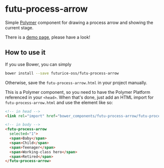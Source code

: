 futu-process-arrow
=====================

Simple [Polymer](https://github.com/Polymer/) component for drawing a process arrow
and showing the current stage.

There is a [demo page](http://futurice-oss.github.io/futu-process-arrow/),
please have a look!


## How to use it


If you use Bower, you can simply

```sh
bower install --save futurice-oss/futu-process-arrow
```

Otherwise, save the `futu-process-arrow.html` in your project manually.


This is a Polymer component, so you need to have the Polymer Platform referenced in
your `<head>`. When that's done, just add an HTML import for `futu-process-arrow.html`
and use the element like so:

```html
<!-- in head -->
<link rel="import" href="bower_components/futu-process-arrow/futu-process-arrow.html">

<!-- in body -->
<futu-process-arrow
  selected="1">
  <span>Baby</span>
  <span>Child</span>
  <span>Teenager</span>
  <span>Working-class hero</span>
  <span>Retired</span>
</futu-process-arrow>
```
